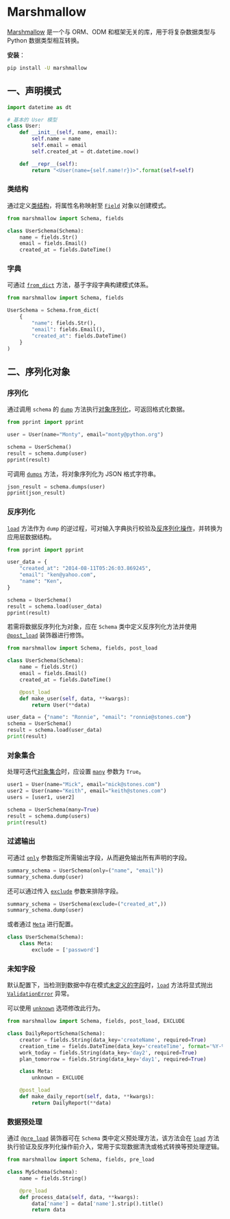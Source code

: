 # Marshmallow

[Marshmallow](https://github.com/marshmallow-code/marshmallow) 是一个与 ORM、ODM 和框架无关的库，用于将复杂数据类型与 Python 数据类型相互转换。

**安装**：

```sh
pip install -U marshmallow
```

## 一、声明模式

```python
import datetime as dt

# 基本的 User 模型
class User:
    def __init__(self, name, email):
        self.name = name
        self.email = email
        self.created_at = dt.datetime.now()

    def __repr__(self):
        return "<User(name={self.name!r})>".format(self=self)
```

### 类结构

通过定义[类结构](https://marshmallow.readthedocs.io/en/stable/quickstart.html#declaring-schemas)，将属性名称映射至 [`Field`](https://marshmallow.readthedocs.io/en/stable/marshmallow.fields.html#marshmallow.fields.Field) 对象以创建模式。

```python
from marshmallow import Schema, fields

class UserSchema(Schema):
    name = fields.Str()
    email = fields.Email()
    created_at = fields.DateTime()
```

### 字典

可通过 [`from_dict`](https://marshmallow.readthedocs.io/en/stable/top_level.html#marshmallow.Schema.from_dict) 方法，基于字段字典构建模式体系。

```python
from marshmallow import Schema, fields

UserSchema = Schema.from_dict(
    {
        "name": fields.Str(),
        "email": fields.Email(),
        "created_at": fields.DateTime()
    }
)
```

## 二、序列化对象

### 序列化

通过调用 `schema` 的 [`dump`](https://marshmallow.readthedocs.io/en/stable/top_level.html#marshmallow.Schema.dump) 方法执行[对象序列化](https://marshmallow.readthedocs.io/en/stable/quickstart.html#serializing-objects-dumping)，可返回格式化数据。

```python
from pprint import pprint

user = User(name="Monty", email="monty@python.org")

schema = UserSchema()
result = schema.dump(user)
pprint(result)
```

可调用 [`dumps`](https://marshmallow.readthedocs.io/en/stable/top_level.html#marshmallow.Schema.dumps) 方法，将对象序列化为 JSON 格式字符串。

```python
json_result = schema.dumps(user)
pprint(json_result)
```

### 反序列化

[`load`](https://marshmallow.readthedocs.io/en/stable/top_level.html#marshmallow.Schema.load) 方法作为 `dump` 的逆过程，可对输入字典执行校验及[反序列化操作](https://marshmallow.readthedocs.io/en/stable/quickstart.html#deserializing-objects-loading)，并转换为应用层数据结构。

```python
from pprint import pprint

user_data = {
    "created_at": "2014-08-11T05:26:03.869245",
    "email": "ken@yahoo.com",
    "name": "Ken",
}

schema = UserSchema()
result = schema.load(user_data)
pprint(result)
```

若需将数据反序列化为对象，应在 `Schema` 类中定义反序列化方法并使用 [`@post_load`](https://marshmallow.readthedocs.io/en/stable/marshmallow.decorators.html#marshmallow.decorators.post_load) 装饰器进行修饰。

```python
from marshmallow import Schema, fields, post_load

class UserSchema(Schema):
    name = fields.Str()
    email = fields.Email()
    created_at = fields.DateTime()

    @post_load
    def make_user(self, data, **kwargs):
        return User(**data)

user_data = {"name": "Ronnie", "email": "ronnie@stones.com"}
schema = UserSchema()
result = schema.load(user_data)
print(result)
```

### 对象集合

处理可迭代[对象集合](https://marshmallow.readthedocs.io/en/stable/quickstart.html#handling-collections-of-objects)时，应设置 [`many`](https://marshmallow.readthedocs.io/en/stable/marshmallow.schema.html#marshmallow.schema.Schema.Meta.many) 参数为 `True`。

```python
user1 = User(name="Mick", email="mick@stones.com")
user2 = User(name="Keith", email="keith@stones.com")
users = [user1, user2]

schema = UserSchema(many=True)
result = schema.dump(users)
print(result)
```

### 过滤输出

可通过 [`only`](https://marshmallow.readthedocs.io/en/stable/marshmallow.schema.html#marshmallow.schema.Schema) 参数指定所需输出字段，从而避免输出所有声明的字段。

```python
summary_schema = UserSchema(only=("name", "email"))
summary_schema.dump(user)
```

还可以通过传入 [`exclude`](https://marshmallow.readthedocs.io/en/stable/marshmallow.schema.html#marshmallow.schema.Schema) 参数来排除字段。

```python
summary_schema = UserSchema(exclude=("created_at",))
summary_schema.dump(user)
```

或者通过 [`Meta`](https://marshmallow.readthedocs.io/en/stable/top_level.html#marshmallow.Schema.Meta) 进行配置。

```python
class UserSchema(Schema):
    class Meta:
        exclude = ['password']
```

### 未知字段

默认配置下，当检测到数据中存在模式[未定义的字段](https://marshmallow.readthedocs.io/en/stable/quickstart.html#handling-unknown-fields)时，[`load`](https://marshmallow.readthedocs.io/en/stable/top_level.html#marshmallow.Schema.load) 方法将显式抛出 [`ValidationError`](https://marshmallow.readthedocs.io/en/stable/marshmallow.exceptions.html#marshmallow.exceptions.ValidationError) 异常。

可以使用 [`unknown`](https://marshmallow.readthedocs.io/en/stable/top_level.html#marshmallow.Schema.Meta.unknown) 选项修改此行为。

```python
from marshmallow import Schema, fields, post_load, EXCLUDE

class DailyReportSchema(Schema):
    creator = fields.String(data_key='createName', required=True)
    creation_time = fields.DateTime(data_key='createTime', format='%Y-%m-%d %H:%M', required=True)
    work_today = fields.String(data_key='day2', required=True)
    plan_tomorrow = fields.String(data_key='day1', required=True)

    class Meta:
        unknown = EXCLUDE

    @post_load
    def make_daily_report(self, data, **kwargs):
        return DailyReport(**data)
```

### 数据预处理

通过 [`@pre_load`](https://marshmallow.readthedocs.io/en/stable/marshmallow.decorators.html#marshmallow.decorators.pre_load) 装饰器可在 `Schema` 类中定义预处理方法，该方法会在 [`load`](https://marshmallow.readthedocs.io/en/stable/top_level.html#marshmallow.Schema.load) 方法执行验证及反序列化操作前介入，常用于实现数据清洗或格式转换等预处理逻辑。

```python
from marshmallow import Schema, fields, pre_load

class MySchema(Schema):
    name = fields.String()

    @pre_load
    def process_data(self, data, **kwargs):
        data['name'] = data['name'].strip().title()
        return data
```

